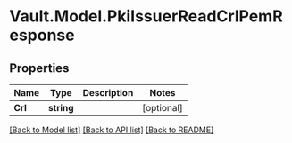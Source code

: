 # Vault.Model.PkiIssuerReadCrlPemResponse

## Properties

Name | Type | Description | Notes
------------ | ------------- | ------------- | -------------
**Crl** | **string** |  | [optional] 

[[Back to Model list]](../README.md#documentation-for-models) [[Back to API list]](../README.md#documentation-for-api-endpoints) [[Back to README]](../README.md)


